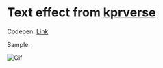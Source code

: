 # Text effect from [kprverse](https://kprverse.com)

Codepen: [Link](https://codepen.io/mnhwt0108/pen/QWVKZXR"Codepen.io")

Sample:

![Gif](https://cdn.discordapp.com/attachments/919497044110999606/1079081482531909702/Animation.gif )

